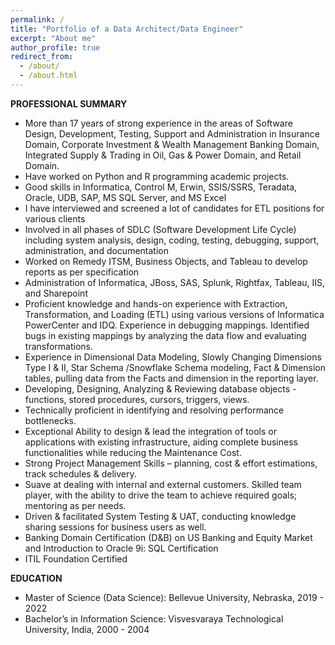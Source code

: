 ```yaml
---
permalink: /
title: "Portfolio of a Data Architect/Data Engineer"
excerpt: "About me"
author_profile: true
redirect_from: 
  - /about/
  - /about.html
---
```


**PROFESSIONAL SUMMARY**

	
- More than 17 years of strong experience in the areas of Software Design, Development, Testing, Support and Administration in Insurance Domain, Corporate Investment & Wealth Management Banking Domain, Integrated Supply & Trading in Oil, Gas & Power Domain, and Retail Domain.
- Have worked on Python and R programming academic projects.
- Good skills in Informatica, Control M, Erwin, SSIS/SSRS, Teradata, Oracle, UDB, SAP, MS SQL Server, and MS Excel
- I have interviewed and screened a lot of candidates for ETL positions for various clients
- Involved in all phases of SDLC (Software Development Life Cycle) including system analysis, design, coding, testing, debugging, support, administration, and documentation
- Worked on Remedy ITSM, Business Objects, and Tableau to develop reports as per specification
- Administration of Informatica, JBoss, SAS, Splunk, Rightfax, Tableau, IIS, and Sharepoint
- Proficient knowledge and hands-on experience with Extraction, Transformation, and Loading (ETL) using various versions of Informatica PowerCenter and IDQ. Experience in debugging mappings. Identified bugs in existing mappings by analyzing the data flow and evaluating transformations.
- Experience in Dimensional Data Modeling, Slowly Changing Dimensions Type I & II, Star Schema /Snowflake Schema modeling, Fact & Dimension tables, pulling data from the Facts and dimension in the reporting layer.
- Developing, Designing, Analyzing & Reviewing database objects - functions, stored procedures, cursors, triggers, views.
- Technically proficient in identifying and resolving performance bottlenecks. 
- Exceptional Ability to design & lead the integration of tools or applications with existing infrastructure, aiding complete business functionalities while reducing the Maintenance Cost.
- Strong Project Management Skills – planning, cost & effort estimations, track schedules & delivery.
- Suave at dealing with internal and external customers. Skilled team player, with the ability to drive the team to achieve required goals; mentoring as per needs.
- Driven & facilitated System Testing & UAT, conducting knowledge sharing sessions for business users as well.
- Banking Domain Certification (D&B) on US Banking and Equity Market and Introduction to Oracle 9i: SQL Certification
- ITIL Foundation Certified

**EDUCATION**
- Master of Science (Data Science): Bellevue University, Nebraska, 2019 - 2022
- Bachelor’s in Information Science: Visvesvaraya Technological University, India, 2000 - 2004

